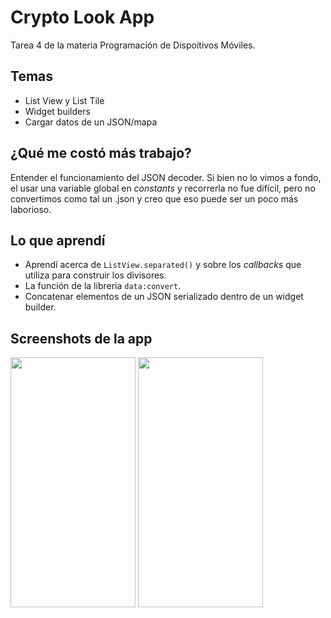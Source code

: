 # Crypto Look App
Tarea 4 de la materia Programación de Dispoitivos Móviles.

## Temas
* List View y List Tile
* Widget builders
* Cargar datos de un JSON/mapa

## ¿Qué me costó más trabajo?
Entender el funcionamiento del JSON decoder. 
Si bien no lo vimos a fondo, el usar una variable global en _constants_ y recorrerla no fue difícil, pero no convertimos como tal un .json y creo que eso puede ser un poco más laborioso.

## Lo que aprendí
* Aprendí acerca de ```ListView.separated()``` y sobre los _callbacks_ que utiliza para construir los divisores.
* La función de la librería ```data:convert```.
* Concatenar elementos de un JSON serializado dentro de un widget builder.

## Screenshots de la app
<img src="https://i.imgur.com/NTH4amo.png" width="200" height="400" />
<img src="https://i.imgur.com/JvKS2Td.png" width="200" height="400" />
